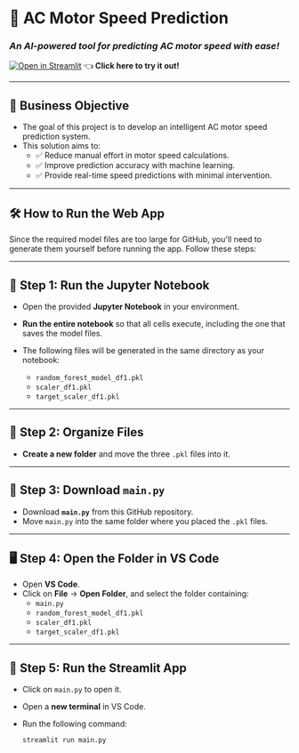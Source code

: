 # 🚀 AC Motor Speed Prediction  

### *An AI-powered tool for predicting AC motor speed with ease!*  

[![Open in Streamlit](http://static.streamlit.io/badges/streamlit_badge_black_white.svg)](https://your-streamlit-app-link.com/) 👈 **Click here to try it out!**  

---

## **📌 Business Objective**  
* The goal of this project is to develop an intelligent AC motor speed prediction system.  
* This solution aims to:  
  * ✅ Reduce manual effort in motor speed calculations.  
  * ✅ Improve prediction accuracy with machine learning.  
  * ✅ Provide real-time speed predictions with minimal intervention.  

---

## **🛠️ How to Run the Web App**  

Since the required model files are too large for GitHub, you'll need to generate them yourself before running the app. Follow these steps:  

---

## 🔹 **Step 1: Run the Jupyter Notebook**  
* Open the provided **Jupyter Notebook** in your environment.  
* **Run the entire notebook** so that all cells execute, including the one that saves the model files.  
* The following files will be generated in the same directory as your notebook:  

  * `random_forest_model_df1.pkl`  
  * `scaler_df1.pkl`  
  * `target_scaler_df1.pkl`  

---

## 📂 **Step 2: Organize Files**  
* **Create a new folder** and move the three `.pkl` files into it.  

---

## 🔽 **Step 3: Download `main.py`**  
* Download **`main.py`** from this GitHub repository.  
* Move `main.py` into the same folder where you placed the `.pkl` files.  

---

## 🖥️ **Step 4: Open the Folder in VS Code**  
* Open **VS Code**.  
* Click on **File** → **Open Folder**, and select the folder containing:  
  * `main.py`  
  * `random_forest_model_df1.pkl`  
  * `scaler_df1.pkl`  
  * `target_scaler_df1.pkl`  

---

## 🚦 **Step 5: Run the Streamlit App**  
* Click on `main.py` to open it.  
* Open a **new terminal** in VS Code.  
* Run the following command:  

  ```sh
  streamlit run main.py
